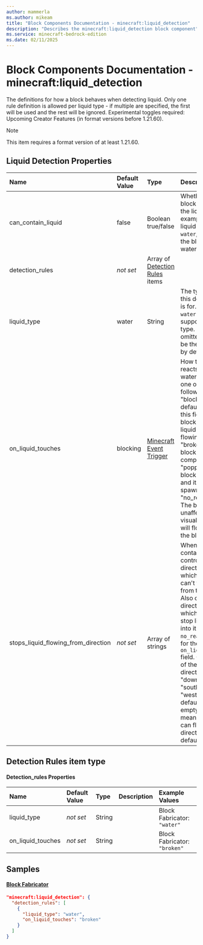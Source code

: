 ```yaml
---
author: mammerla
ms.author: mikeam
title: "Block Components Documentation - minecraft:liquid_detection"
description: "Describes the minecraft:liquid_detection block component"
ms.service: minecraft-bedrock-edition
ms.date: 02/11/2025 
---
```


# Block Components Documentation - minecraft:liquid_detection

The definitions for how a block behaves when detecting liquid. Only one rule definition is allowed per liquid type - if multiple are specified, the first will be used and the rest will be ignored.
Experimental toggles required: Upcoming Creator Features (in format versions before 1.21.60).

> [!Note]
> This item requires a format version of at least 1.21.60.


## Liquid Detection Properties

|Name       |Default Value |Type |Description |Example Values |
|:----------|:-------------|:----|:-----------|:------------- |
| can_contain_liquid | false | Boolean true/false | Whether this block can contain the liquid. For example, if the liquid type is `water`, this means the block can be waterlogged. |  | 
| detection_rules | *not set* | Array of [Detection Rules](#detection-rules-item-type) items |  | Block Fabricator: `[{"liquid_type":"water","on_liquid_touches":"broken"}]` | 
| liquid_type | water | String | The type of liquid this detection rule is for. Currently, `water` is the only supported liquid type. If this field is omitted, `water` will be the liquid type by default. |  | 
| on_liquid_touches | blocking | [Minecraft Event Trigger](../Definitions/NestedTables/triggers.md) | How the block reacts to flowing water. Must be one of the following options: <br>"blocking" - The default value for this field. The block stops the liquid from flowing. <br>"broken" - The block is destroyed completely. <br>"popped" - The block is destroyed and its item is spawned. <br>"no_reaction" - The block is unaffected; visually, the liquid will flow through the block. |  | 
| stops_liquid_flowing_from_direction | *not set* | Array of strings | When a block contains a liquid, controls the directions in which the liquid can't flow out from the block. Also controls the directions in which a block can stop liquid flowing into it if `no_reaction` is set for the `on_liquid_touches` field. Can be a list of the following directions: "up", "down", "north", "south", "east", "west". The default is an empty list; this means that liquid can flow out of all directions by default. |  | 

## Detection Rules item type

#### Detection_rules Properties

|Name       |Default Value |Type |Description |Example Values |
|:----------|:-------------|:----|:-----------|:------------- |
| liquid_type | *not set* | String |  | Block Fabricator: `"water"` | 
| on_liquid_touches | *not set* | String |  | Block Fabricator: `"broken"` | 

## Samples

#### [Block Fabricator](https://github.com/microsoft/minecraft-samples/tree/main/casual_creator/gray_wave/behavior_packs/mikeamm_gwve/blocks/fabricator.block.json)


```json
"minecraft:liquid_detection": {
  "detection_rules": [
    {
      "liquid_type": "water",
      "on_liquid_touches": "broken"
    }
  ]
}
```
